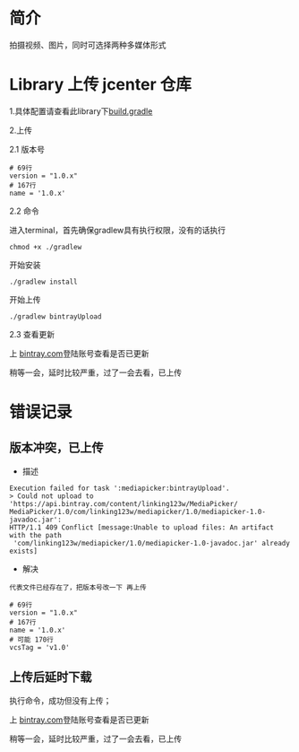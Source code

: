 
# 简介

拍摄视频、图片，同时可选择两种多媒体形式


# Library 上传 jcenter 仓库

1.具体配置请查看此library下[build.gradle](build.gradle)


2.上传


2.1 版本号

```
# 69行
version = "1.0.x"
# 167行
name = '1.0.x'
```

2.2 命令

进入terminal，首先确保gradlew具有执行权限，没有的话执行

```
chmod +x ./gradlew
```

开始安装

```
./gradlew install
```

开始上传

```
./gradlew bintrayUpload
```

2.3 查看更新

上 [bintray.com](https://bintray.com)登陆账号查看是否已更新

稍等一会，延时比较严重，过了一会去看，已上传


# 错误记录

## 版本冲突，已上传

- 描述

```
Execution failed for task ':mediapicker:bintrayUpload'.
> Could not upload to 'https://api.bintray.com/content/linking123w/MediaPicker/
MediaPicker/1.0/com/linking123w/mediapicker/1.0/mediapicker-1.0-javadoc.jar': 
HTTP/1.1 409 Conflict [message:Unable to upload files: An artifact with the path
 'com/linking123w/mediapicker/1.0/mediapicker-1.0-javadoc.jar' already exists]
```

- 解决

```
代表文件已经存在了，把版本号改一下 再上传

# 69行
version = "1.0.x"
# 167行
name = '1.0.x'
# 可能 170行
vcsTag = 'v1.0'
```

## 上传后延时下载

执行命令，成功但没有上传；

上 [bintray.com](https://bintray.com)登陆账号查看是否已更新

稍等一会，延时比较严重，过了一会去看，已上传
